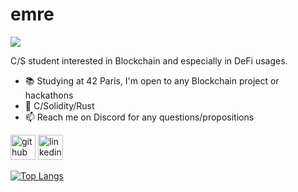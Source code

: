 # emre

![](https://pbs.twimg.com/media/GI4WxNDbwAAk7Y4?format=jpg&name=900x900)

C/S student interested in Blockchain and especially in DeFi usages.

- 📚 Studying at 42 Paris, I'm open to any Blockchain project or hackathons
- 🤖 C/Solidity/Rust
- 📫 Reach me on Discord for any questions/propositions

[<img src='https://cdn.jsdelivr.net/npm/simple-icons@3.0.1/icons/github.svg' alt='github' height='40'>](https://github.com/emre149)  [<img src='https://cdn.jsdelivr.net/npm/simple-icons@3.0.1/icons/linkedin.svg' alt='linkedin' height='40'>](https://www.linkedin.com/in/emre-d-061644302/)  


[![Top Langs](https://github-readme-stats.vercel.app/api/top-langs/?username=emre149)](https://github.com/anuraghazra/github-readme-stats)


